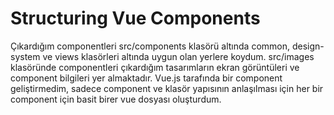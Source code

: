 # Structuring Vue Components

Çıkardığım componentleri src/components klasörü altında common, design-system ve views klasörleri altında uygun olan yerlere koydum.
src/images klasöründe componentleri çıkardığım tasarımların ekran görüntüleri ve component bilgileri yer almaktadır.
Vue.js tarafında bir component geliştirmedim, sadece component ve klasör yapısının anlaşılması için her bir component için basit birer vue dosyası oluşturdum.
